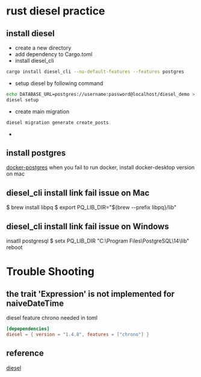 # rust diesel practice

## install diesel

- create a new directory
- add dependency to Cargo.toml
- install diesel_cli  
``` bash
cargo install diesel_cli --no-default-features --features postgres
```
- setup diesel by following command
``` bash
echo DATABASE_URL=postgres://username:password@localhost/diesel_demo > .env
diesel setup
```
- create main migration
``` bash
diesel migration generate create_posts
```
- 
## install postgres

[docker-postgres](https://devinlife.com/postgresql/run-postgresql-on-docker/)
when you fail to run docker, install docker-desktop version on mac

## diesel_cli install link fail issue on Mac
$ brew install libpq
$ export PQ_LIB_DIR="${brew --prefix libpq}/lib"

## diesel_cli install link fail issue on Windows
insatll postgresql
$ setx PQ_LIB_DIR "C:\Program Files\PostgreSQL\14\lib"
reboot


# Trouble Shooting

## the trait 'Expression' is not implemented for naiveDateTime
diesel feature chrono needed in toml
``` toml
[depependencies]
diesel = { version = "1.4.8", features = ["chrono"] }
```

## reference

[diesel](https://diesel.rs/guides/getting-started)